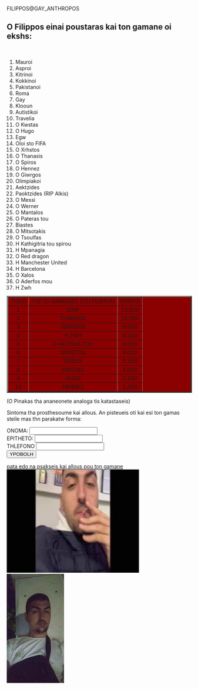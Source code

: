 FILIPPOS@GAY_ANTHROPOS
<HTML>
<HEAD>
<TITLE> FILIPPOS@GAY_ANTHROPOS </TITLE>
<LINK REL="ICON" TYPE="IMAGE/X-ICON" HREF="GAYEIKONA.JPG">
</HEAD>
<BODY>
	<P>
		<H2> O Filippos einai poustaras kai ton gamane oi ekshs: </H2> <br />
		<OL>
			<LI> Mauroi </LI>
			<LI> Asproi </LI>
			<LI> Kitrinoi </LI>
			<LI> Kokkinoi </LI>
			<LI> Pakistanoi </LI>
			<LI> Roma </LI>
			<LI> Gay </LI>
			<LI> Klooun </LI>
			<LI> Autistikoi </LI>
			<LI> Travelia </LI>
			<LI> O Kwstas </LI>
			<LI> O Hugo </LI>
			<LI> Egw </LI>
			<LI> Oloi sto FIFA </LI>
			<LI> O Xrhstos </LI>
			<LI> O Thanasis </LI>
			<LI> O Spiros </LI>
			<LI> O Hennez </LI>
			<LI> O Giwrgos </LI>
			<LI> Olimpiakoi </LI>
			<LI> Aektzides </LI>
			<LI> Paoktzides (RIP Alkis) </LI>
			<LI> O Messi </LI>
			<LI> O Werner </LI>
			<LI> O Mantalos </LI>
			<LI> O Pateras tou </LI>
			<LI> Biastes </LI>
			<LI> O Mitsotakis </LI>
			<LI> O Tsoulfas </LI>
			<LI> H Kathigitria tou spirou </LI>
			<LI> H Mpanagia </LI>
			<LI> O Red dragon </LI>
			<LI> H Manchester United </LI>
			<LI> H Barcelona </LI>
			<LI> O Xalos </LI>
			<LI> O Aderfos mou </LI>
			<LI> H Zwh </LI>
		</OL>
	</P>
	<P>
	<TABLE BORDER="3" BGCOLOR="DARKRED">
		<TR>
			<TD ALIGN="CENTER"> THESI
			<TD ALIGN="CENTER"> TOP 10 GAMIADES TOU FILIPPOU
			<TD ALIGN="CENTER"> PONTOI
		</TR>
		<TR>
			<TD ALIGN="CENTER"> 1
			<TD ALIGN="CENTER"> EGW
			<TD ALIGN="CENTER"> 13.500
		</TR>
		<TR>
			<TD ALIGN="CENTER"> 2
			<TD ALIGN="CENTER"> THANASIS
			<TD ALIGN="CENTER"> 10.500
		</TR>
		<TR>
			<TD ALIGN="CENTER"> 3
			<TD ALIGN="CENTER"> GIWRGOS
			<TD ALIGN="CENTER"> 8.500
		</TR>
		<TR>
			<TD ALIGN="CENTER"> 4
			<TD ALIGN="CENTER"> H ZWH
			<TD ALIGN="CENTER"> 8.250
		</TR>
		<TR>
			<TD ALIGN="CENTER"> 5
			<TD ALIGN="CENTER"> O PATERAS TOU
			<TD ALIGN="CENTER"> 8.000
		</TR>
		<TR>
			<TD ALIGN="CENTER"> 6
			<TD ALIGN="CENTER"> XRHSTOS
			<TD ALIGN="CENTER"> 6.000
		</TR>
		<TR>
			<TD ALIGN="CENTER"> 7
			<TD ALIGN="CENTER"> SPIROS
			<TD ALIGN="CENTER"> 5.500
		</TR>
		<TR>
			<TD ALIGN="CENTER"> 8
			<TD ALIGN="CENTER"> KWSTAS
			<TD ALIGN="CENTER"> 5.000
		</TR>
		<TR>
			<TD ALIGN="CENTER"> 9
			<TD ALIGN="CENTER"> HUGO
			<TD ALIGN="CENTER"> 2.500
		</TR>
		<TR>
			<TD ALIGN="CENTER"> 10
			<TD ALIGN="CENTER"> HENNEZ
			<TD ALIGN="CENTER"> 1.500
		</TR>
	</TABLE>
	(O Pinakas tha ananeonete analoga tis katastaseis)
	</P>
	<P>
		Sintoma tha prosthesoume kai allous. An pisteueis oti kai esi ton gamas steile mas thn parakatw forma:
		<FORM>
			ONOMA:
			<INPUT TYPE="TEXT">
			<BR>
			EPITHETO:
			<INPUT TYPE="TEXT">
			<BR>
			THLEFONO
			<INPUT TYPE="TEXT">
			<BR>
			<INPUT TYPE="SUBMIT" VALUE="YPOBOLH">
		</FORM>
	</P>
	<a href="http://www.iekagdim.gr" target="_blank">pata edo na psakseis kai allous pou ton gamane</a> 
	<BR>
	<IMG SRC="GAYANTHROPOS.JPG" ALT="AUTISTIKOS FILIPPOS" STYLE="WIDTH:360PX;HEIGHT:280PX;">
	<IMG SRC="GAYEIKONA.JPG" ALT="AUTISTIKOS FILIPPOS 2" STYLE="WIDTH:156PX;HEIGHT:296PX;">
</BODY>
</HTML>	
